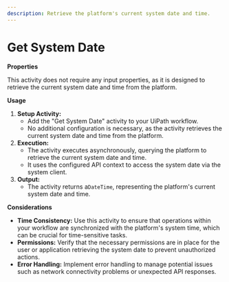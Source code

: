 ```yaml
---
description: Retrieve the platform's current system date and time.
---
```


# Get System Date

**Properties**

This activity does not require any input properties, as it is designed to retrieve the current system date and time from the platform.

**Usage**

1. **Setup Activity:**
   * Add the "Get System Date" activity to your UiPath workflow.
   * No additional configuration is necessary, as the activity retrieves the current system date and time from the platform.
2. **Execution:**
   * The activity executes asynchronously, querying the platform to retrieve the current system date and time.
   * It uses the configured API context to access the system date via the system client.
3. **Output:**
   * The activity returns a`DateTime`, representing the platform's current system date and time.

**Considerations**

* **Time Consistency:** Use this activity to ensure that operations within your workflow are synchronized with the platform's system time, which can be crucial for time-sensitive tasks.
* **Permissions:** Verify that the necessary permissions are in place for the user or application retrieving the system date to prevent unauthorized actions.
* **Error Handling:** Implement error handling to manage potential issues such as network connectivity problems or unexpected API responses.
